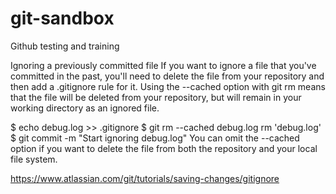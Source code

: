 # git-sandbox
 Github testing and training

Ignoring a previously committed file
If you want to ignore a file that you've committed in the past, you'll need to delete the file from your repository and then add a .gitignore rule for it. Using the --cached option with git rm means that the file will be deleted from your repository, but will remain in your working directory as an ignored file.

$ echo debug.log >> .gitignore
$ git rm --cached debug.log
rm 'debug.log'
$ git commit -m "Start ignoring debug.log"
You can omit the --cached option if you want to delete the file from both the repository and your local file system.

https://www.atlassian.com/git/tutorials/saving-changes/gitignore